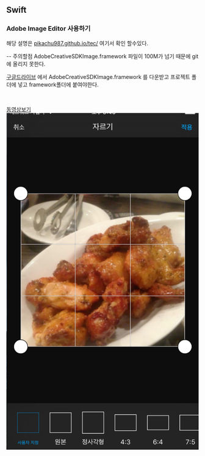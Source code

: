 ## Swift

### Adobe Image Editor 사용하기

해당 설명은 [pikachu987.github.io/tec/](https://pikachu987.github.io/tec/swift/2016/09/12/swiftAdobeImageEditro/) 여기서 확인 할수있다.


-- 주의할점
AdobeCreativeSDKImage.framework 파일이 100M가 넘기 때문에 git 에 올리지 못한다.

[구글드라이브](https://drive.google.com/drive/folders/0B9LPAVZlBrqSeXNRWmE4TC1sNWM?usp=sharing) 에서 
AdobeCreativeSDKImage.framework 를 다운받고 프로젝트 폴더에 넣고 framework폴더에 붙여야한다.



<br>

[동영상보기](https://www.youtube.com/embed/8VzEs-gEeEQ)
[![동영상 클릭](30.png)](https://www.youtube.com/embed/8VzEs-gEeEQ "editor")